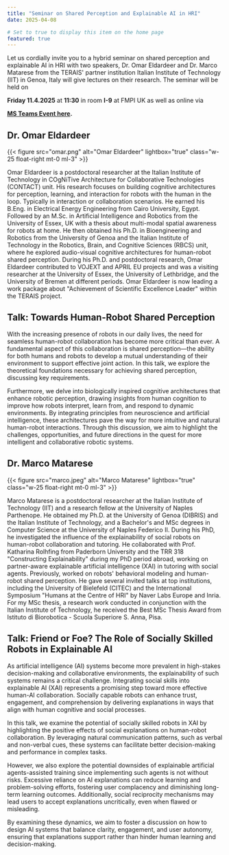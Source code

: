 ```yaml
---
title: "Seminar on Shared Perception and Explainable AI in HRI"
date: 2025-04-08

# Set to true to display this item on the home page
featured: true
---
```


Let us cordially invite you to a hybrid seminar on shared perception and explainable AI in HRI with two speakers, Dr. Omar Eldardeer and Dr. Marco Matarese from the TERAIS' partner institution Italian Institute of Technology (IIT) in Genoa, Italy will give lectures on their research.
The seminar will be held on

**Friday 11.4.2025** at **11:30** in room **I-9** at FMPI UK as well as online via

**[MS Teams Event here](https://msteams.link/AFG1).**

## Dr. Omar Eldardeer

{{< figure src="omar.png" alt="Omar Eldardeer"
lightbox="true" class="w-25 float-right mt-0 ml-3" >}}

Omar Eldardeer is a postdoctoral researcher at the Italian Institute of Technology in COgNiTive Architecture for Collaborative Technologies (CONTACT) unit. His research focuses on building cognitive architectures for perception, learning, and interaction for robots with the human in the loop. Typically in interaction or collaboration scenarios.
He earned his B.Eng. in Electrical Energy Engineering from Cairo University, Egypt. Followed by an M.Sc. in Artificial Intelligence and Robotics from the University of Essex, UK with a thesis about multi-modal spatial awareness for robots at home. He then obtained his Ph.D. in Bioengineering and Robotics from the University of Genoa and the Italian Institute of Technology in the Robotics, Brain, and Cognitive Sciences (RBCS) unit, where he explored audio-visual cognitive architectures for human-robot shared perception.
During his Ph.D. and postdoctoral research, Omar Eldardeer contributed to VOJEXT and APRIL EU projects and was a visiting researcher at the University of Essex, the University of Lethbridge, and the University of Bremen at different periods. Omar Eldardeer is now leading a work package about "Achievement of Scientific Excellence Leader" within the TERAIS project.

## Talk: Towards Human-Robot Shared Perception

With the increasing presence of robots in our daily lives, the need for seamless human-robot collaboration has become more critical than ever. A fundamental aspect of this collaboration is shared perception—the ability for both humans and robots to develop a mutual understanding of their environment to support effective joint action. In this talk, we explore the theoretical foundations necessary for achieving shared perception, discussing key requirements.

Furthermore, we delve into biologically inspired cognitive architectures that enhance robotic perception, drawing insights from human cognition to improve how robots interpret, learn from, and respond to dynamic environments. By integrating principles from neuroscience and artificial intelligence, these architectures pave the way for more intuitive and natural human-robot interactions. Through this discussion, we aim to highlight the challenges, opportunities, and future directions in the quest for more intelligent and collaborative robotic systems.

## Dr. Marco Matarese 

{{< figure src="marco.jpeg" alt="Marco Matarese"
lightbox="true" class="w-25 float-right mt-0 ml-3" >}}

Marco Matarese is a postdoctoral researcher at the Italian Institute of Technology (IIT) and a research fellow at the University of Naples Parthenope. He obtained my Ph.D. at the University of Genoa (DIBRIS) and the Italian Institute of Technology, and a Bachelor's and MSc degrees in Computer Science at the University of Naples Federico II. 
During his PhD, he investigated the influence of the explainability of social robots on human-robot collaboration and tutoring. He collaborated with Prof. Katharina Rolhfing from Paderborn University and the TRR 318 "Constructing Explainability" during my PhD period abroad, working on partner-aware explainable artificial intelligence (XAI) in tutoring with social agents. Previously, worked on robots' behavioral modeling and human-robot shared perception. He gave several invited talks at top institutions, including the University of Bielefeld (CITEC) and the International Symposium "Humans at the Centre of HRI" by Naver Labs Europe and Inria. For my MSc thesis, a research work conducted in conjunction with the Italian Institute of Technology, he received the Best MSc Thesis Award from Istituto di Biorobotica - Scuola Superiore S. Anna, Pisa.

## Talk: Friend or Foe? The Role of Socially Skilled Robots in Explainable AI

As artificial intelligence (AI) systems become more prevalent in high-stakes decision-making and collaborative environments, the explainability of such systems remains a critical challenge. Integrating social skills into explainable AI (XAI) represents a promising step toward more effective human-AI collaboration. Socially capable robots can enhance trust, engagement, and comprehension by delivering explanations in ways that align with human cognitive and social processes.

In this talk, we examine the potential of socially skilled robots in XAI by highlighting the positive effects of social explanations on human-robot collaboration. By leveraging natural communication patterns, such as verbal and non-verbal cues, these systems can facilitate better decision-making and performance in complex tasks.

However, we also explore the potential downsides of explainable artificial agents-assisted training since implementing such agents is not without risks. Excessive reliance on AI explanations can reduce learning and problem-solving efforts, fostering user complacency and diminishing long-term learning outcomes. Additionally, social reciprocity mechanisms may lead users to accept explanations uncritically, even when flawed or misleading.

By examining these dynamics, we aim to foster a discussion on how to design AI systems that balance clarity, engagement, and user autonomy, ensuring that explanations support rather than hinder human learning and decision-making.
